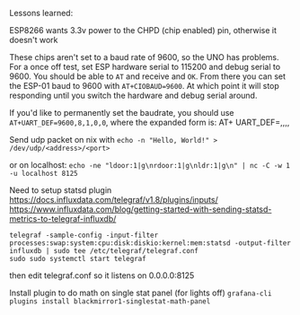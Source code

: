 Lessons learned:

ESP8266 wants 3.3v power to the CHPD (chip enabled) pin, otherwise it doesn't work

These chips aren't set to a baud rate of 9600, so the UNO has problems. For a once off test, set ESP hardware serial to 115200 and debug serial to 9600. You should be able to `AT` and receive and `OK`. From there you can set the ESP-01 baud to 9600 with `AT+CIOBAUD=9600`. At which point it will stop responding until you switch the hardware and debug serial around.

If you'd like to permanently set the baudrate, you should use `AT+UART_DEF=9600,8,1,0,0`, where the expanded form is: AT+ UART_DEF=<baudrate>,<databits>,<stopbits>,<parity>,<flow control>

Send udp packet on nix with 
`echo -n "Hello, World!" > /dev/udp/<address>/<port>`

or on localhost:
`echo -ne "ldoor:1|g\nrdoor:1|g\nldr:1|g\n" | nc -C -w 1 -u localhost 8125`






Need to setup statsd plugin
https://docs.influxdata.com/telegraf/v1.8/plugins/inputs/
https://www.influxdata.com/blog/getting-started-with-sending-statsd-metrics-to-telegraf-influxdb/

```
telegraf -sample-config -input-filter processes:swap:system:cpu:disk:diskio:kernel:mem:statsd -output-filter influxdb | sudo tee /etc/telegraf/telegraf.conf
sudo sudo systemctl start telegraf
```

then edit telegraf.conf so it listens on 0.0.0.0:8125

Install plugin to do math on single stat panel (for lights off)
`grafana-cli plugins install blackmirror1-singlestat-math-panel`
